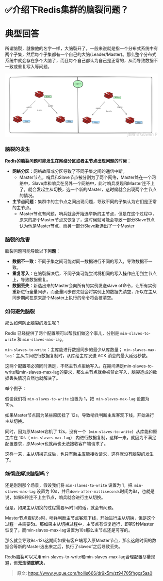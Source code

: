 # ✅介绍下Redis集群的脑裂问题？


# 典型回答

所谓脑裂，就像他的名字一样，大脑裂开了，一般来说就是指一个分布式系统中有两个子集，然后每个子集都有一个自己的大脑(Leader/Master)。那么整个分布式系统中就会存在多个大脑了，而且每个自己都认为自己是正常的，从而导致数据不一致或重复写入等问题。

![image.png](./img/Tm1pafIqTl9aP3qi/1692426824335-79c87ce7-0bf8-4141-986d-2c93e689d4ac-071305.png)

### 脑裂的发生

**Redis的脑裂问题可能发生在网络分区或者主节点出现问题的时候**：

- **网络分区**：网络故障或分区导致了不同子集之间的通信中断。
   - Master节点，哨兵和Slave节点被分割为了两个网络，Master处在一个网络中，Slave库和哨兵在另外一个网络中，此时哨兵发现和Master连不上了，就会发起主从切换，选一个新的Master，这时候就会出现两个主节点的情况。
- **主节点问题**：集群中的主节点之间出现问题，导致不同的子集认为它们是正常的主节点。
   - Master节点有问题，哨兵就会开始选举新的主节点，但是在这个过程中，原来的那个Master节点又恢复了，这时候就可能会导致一部分Slave节点认为他是Master节点，而另一部分Slave新选出了一个Master


### 脑裂的危害
脑裂问题可能导致以下**问题**：

- **数据不一致**：不同子集之间可能对同一数据进行不同的写入，导致数据不一致。
- **重复写入**：在脑裂解决后，不同子集可能尝试将相同的写入操作应用到主节点上，导致数据重复。
- **数据丢失**：新选出来的Master会向所有的实例发送slave of命令，让所有实例重新进行全量同步，而全量同步首先就会将实例上的数据先清空，所以在主从同步期间在原来那个Master上执行的命令将会被清空。

### 

### 如何避免脑裂
那么如何防止脑裂的发生呢？

Redis 已经提供了两个配置项可以帮我们做这个事儿，分别是 `min-slaves-to-write` 和 `min-slaves-max-lag`。

`min-slaves-to-write`：主库能进行数据同步的最少从库数量；
`min-slaves-max-lag`：主从库间进行数据复制时，从库给主库发送 ACK 消息的最大延迟秒数。

这两个配置项必须同时满足，不然主节点拒绝写入。在期间满足min-slaves-to-write和min-slaves-max-lag的要求，那么主节点就会被禁止写入，脑裂造成的数据丢失情况自然也就解决了。

举个例子：

假设我们将 `min-slaves-to-write` 设置为 1，把` min-slaves-max-lag` 设置为 10s。

如果Master节点因为某些原因挂了 12s，导致哨兵判断主库客观下线，开始进行主从切换。

同时，因为原Master宕机了 12s，没有一个（`min-slaves-to-write`）从库能和原主库在 10s（ `min-slaves-max-lag`） 内进行数据复制，这样一来，就因为不满足配置要求，原Master也就再也无法接收客户端请求了。

这样一来，主从切换完成后，也只有新主库能接收请求，这样就没有脑裂的发生了。


### 能彻底解决脑裂吗？

还是刚刚那个场景，假设我们将 `min-slaves-to-write` 设置为 1，把` min-slaves-max-lag` 设置为 10s，并且`down-after-milliseconds`时间为8s，也就是说，如果8秒连不上主节点，哨兵就会进行主从切换。

但是，如果主从切换的过程需要5s时间的话，就会有问题。

Master节点宕机8s时，哨兵判断主节点客观下线，开始进行主从切换，但是这个过程一共需要5s。那如果主从切换过程中，主节点有恢复运行，即第9秒Master恢复了，而min-slaves-max-lag设置为10s那么主节点还是可写的。

那么就会导致9s~12s这期间如果有客户端写入原Master节点，那么这段时间的数据会等新的Master选出来之后，执行了slaveof之后导致丢失。

Redis脑裂可以采用min-slaves-to-write和min-slaves-max-lag合理配置尽量规避，但**无法彻底解决**，


> 原文: <https://www.yuque.com/hollis666/dr9x5m/zt94705fhgxs5aa0>